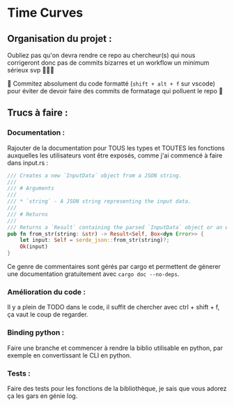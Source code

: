 # Time Curves

## Organisation du projet :

Oubliez pas qu'on devra rendre ce repo au chercheur(s) qui nous corrigeront donc pas de commits bizarres et un workflow un minimum sérieux svp 🙏🙏🙏

🚨 Commitez absolument du code formatté (`shift + alt + f` sur vscode) pour éviter de devoir faire des commits de formatage qui polluent le repo 🚨

## Trucs à faire :

### Documentation :

Rajouter de la documentation pour TOUS les types et TOUTES les fonctions auxquelles les utilisateurs vont être exposés, comme j'ai commencé à faire dans input.rs :
```rust
/// Creates a new `InputData` object from a JSON string.
///
/// # Arguments
///
/// * `string` - A JSON string representing the input data.
///
/// # Returns
///
/// Returns a `Result` containing the parsed `InputData` object or an error if parsing fails.
pub fn from_str(string: &str) -> Result<Self, Box<dyn Error>> {
    let input: Self = serde_json::from_str(string)?;
    Ok(input)
}
```
Ce genre de commentaires sont gérés par cargo et permettent de génerer une documentation gratuitement avec `cargo doc --no-deps`.

### Amélioration du code :

Il y a plein de TODO dans le code, il suffit de chercher avec ctrl + shift + f, ça vaut le coup de regarder.

### Binding python :

Faire une branche et commencer à rendre la biblio utilisable en python, par exemple en convertissant le CLI en python.

### Tests :

Faire des tests pour les fonctions de la bibliothèque, je sais que vous adorez ça les gars en génie log.
